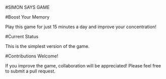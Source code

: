 #SIMON SAYS GAME

#Boost Your Memory

Play this game for just 15 minutes a day and improve your concentration!

#Current Status

This is the simplest version of the game.

#Contributions Welcome!

If you improve the game, collaboration will be appreciated! Please feel free to submit a pull request.
